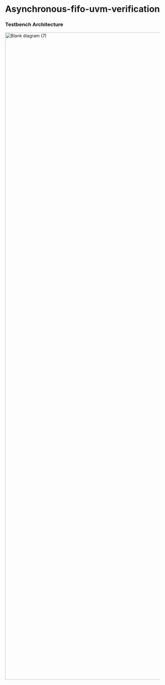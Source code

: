 # Asynchronous-fifo-uvm-verification

### Testbench Architecture
<img width="3400" height="2100" alt="Blank diagram (7)" src="https://github.com/user-attachments/assets/8c1c721e-ce8e-4b59-8736-4875a74940cf" />


